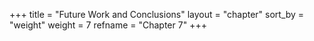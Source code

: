 +++
title = "Future Work and Conclusions"
layout = "chapter"
sort_by = "weight"
weight = 7
refname = "Chapter 7"
+++
